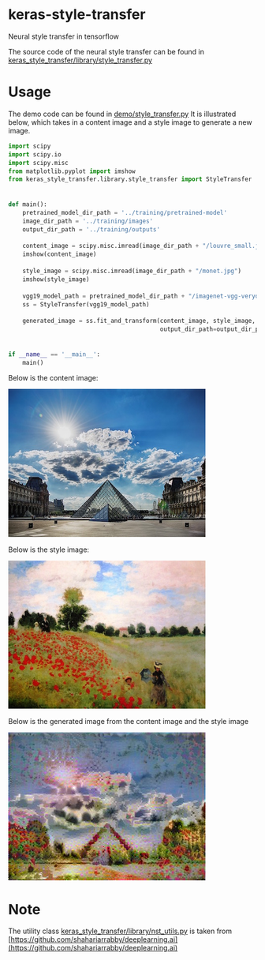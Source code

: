 # keras-style-transfer

Neural style transfer in tensorflow

The source code of the neural style transfer can be found in 
[keras_style_transfer/library/style_transfer.py](keras_style_transfer/library/style_transfer.py)

# Usage

The demo code can be found in [demo/style_transfer.py](demo/style_transfer.py)
It is illustrated below, which takes in a content image and a style image to generate a new image.

```python
import scipy
import scipy.io
import scipy.misc
from matplotlib.pyplot import imshow
from keras_style_transfer.library.style_transfer import StyleTransfer


def main():
    pretrained_model_dir_path = '../training/pretrained-model'
    image_dir_path = '../training/images'
    output_dir_path = '../training/outputs'

    content_image = scipy.misc.imread(image_dir_path + "/louvre_small.jpg")
    imshow(content_image)

    style_image = scipy.misc.imread(image_dir_path + "/monet.jpg")
    imshow(style_image)

    vgg19_model_path = pretrained_model_dir_path + "/imagenet-vgg-verydeep-19.mat"
    ss = StyleTransfer(vgg19_model_path)

    generated_image = ss.fit_and_transform(content_image, style_image,
                                           output_dir_path=output_dir_path)


if __name__ == '__main__':
    main()
```

Below is the content image:

![content-image](demo/images/louvre_small.jpg)

Below is the style image:

![style-image](demo/images/monet.jpg)

Below is the generated image from the content image and the style image

![generated-image](demo/outputs/generated_image.jpg)

# Note
The utility class [keras_style_transfer/library/nst_utils.py](keras_style_transfer/library/nst_utils.py) 
is taken from [https://github.com/shahariarrabby/deeplearning.ai](https://github.com/shahariarrabby/deeplearning.ai)


